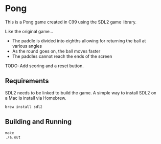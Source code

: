 # Pong
This is a Pong game created in C99 using the SDL2 game library.

Like the original game...
- The paddle is divided into eighths allowing for returning the ball at various angles
- As the round goes on, the ball moves faster
- The paddles cannot reach the ends of the screen

TODO: Add scoring and a reset button.

## Requirements
SDL2 needs to be linked to build the game. A simple way to install SDL2 on a Mac is install via Homebrew.
```shell
brew install sdl2
```

## Building and Running
```shell
make
./a.out
```
